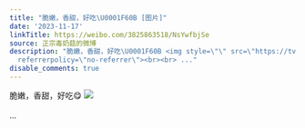 ```yaml
---
title: "脆嫩，香甜，好吃\U0001F60B [图片]"
date: '2023-11-17'
linkTitle: https://weibo.com/3825863518/NsYwfbjSe
source: 正宗毒奶菇的微博
description: "脆嫩，香甜，好吃\U0001F60B <img style=\"\" src=\"https://tvax3.sinaimg.cn/large/e40a0b5ely1hjy1kb50fij22c0340qv5.jpg\"
  referrerpolicy=\"no-referrer\"><br><br> ..."
disable_comments: true
---
```

脆嫩，香甜，好吃😋 <img style="" src="https://tvax3.sinaimg.cn/large/e40a0b5ely1hjy1kb50fij22c0340qv5.jpg" referrerpolicy="no-referrer"><br><br> ...